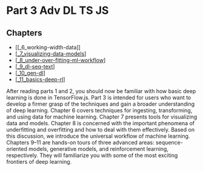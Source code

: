 # Part 3 Adv DL TS JS
## Chapters
- [[_6_working-width-data]]
- [[_7_visualizing-data-models]]
- [[_8_under-over-fitting-ml-workflow]]
- [[_9_dl-seq-text]]
- [[_10_gen-dl]]
- [[_11_basics-deep-rl]]

After reading parts 1 and 2, you should now be familiar with how basic deep learning is done in TensorFlow.js. Part 3 is intended for users who want to develop a firmer grasp of the techniques and gain a broader understanding of deep learning. Chapter 6 covers techniques for ingesting, transforming, and using data for machine learning. Chapter 7 presents tools for visualizing data and models. Chapter 8 is concerned with the important phenomena of underfitting and overfitting and how to deal with them effectively. Based on this discussion, we introduce the universal workflow of machine learning. Chapters 9–11 are hands-on tours of three advanced areas: sequence-oriented models, generative models, and reinforcement learning, respectively. They will familiarize you with some of the most exciting frontiers of deep learning.

<!-- 
## Related
- [[_part-2-intro-ts-js]]
- [[_part-4-summary]] -->

[//begin]: # "Autogenerated link references for markdown compatibility"
[_7_visualizing-data-models]: 7_viz-data-models/_7_visualizing-data-models.md "Viz Data & Models"
[_8_under-over-fitting-ml-workflow]: 8_under-over-fitting-ml-workflow/_8_under-over-fitting-ml-workflow.md "Under Over Fitting ML Workflow"
[_9_dl-seq-text]: 9_dl-seq-text/_9_dl-seq-text.md "DL for Seq Text"
[_10_gen-dl]: 10_gen-dl/_10_gen-dl.md "Generative DL"
[_11_basics-deep-rl]: 11_basic-deep-rl/_11_basics-deep-rl.md "Basics Reinforcement Learning"
[//end]: # "Autogenerated link references"
